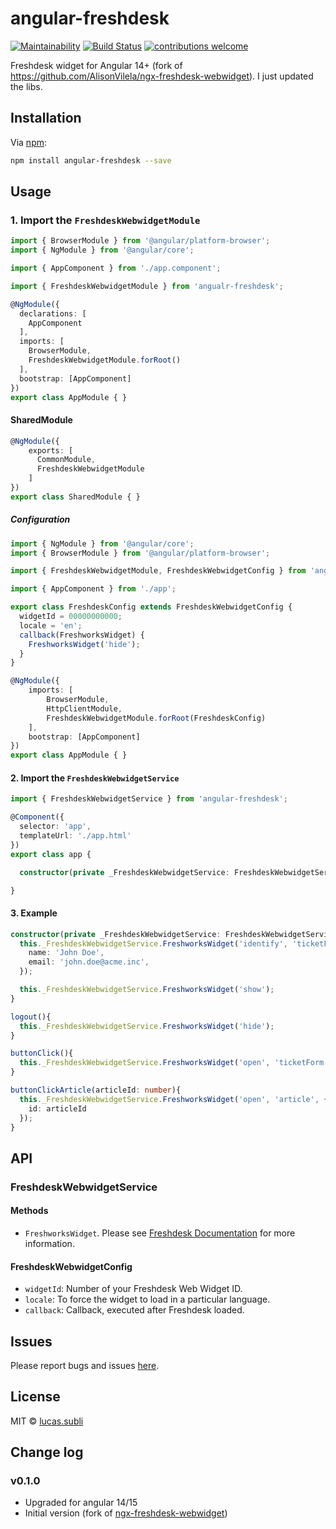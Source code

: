 # angular-freshdesk

[![Maintainability](https://api.codeclimate.com/v1/badges/75bc5877b3bf6939fe44/maintainability)](https://codeclimate.com/github/lucas-subli/angular-freshdesk/maintainability)
[![Build Status](https://travis-ci.org/lucas-subli/angular-freshdesk.svg?branch=master)](https://travis-ci.org/lucas-subli/angular-freshdesk)
[![contributions welcome](https://img.shields.io/badge/contributions-welcome-brightgreen.svg?style=flat)](https://github.com/lucas-subli/angular-freshdesk/issues)

Freshdesk widget for Angular 14+ (fork of https://github.com/AlisonVilela/ngx-freshdesk-webwidget). I just updated the libs.

## Installation

Via [npm](https://www.npmjs.com/package/angular-freshdesk):

```bash
npm install angular-freshdesk --save
```

## Usage

### 1. Import the `FreshdeskWebwidgetModule`

```ts
import { BrowserModule } from '@angular/platform-browser';
import { NgModule } from '@angular/core';

import { AppComponent } from './app.component';

import { FreshdeskWebwidgetModule } from 'angualr-freshdesk';

@NgModule({
  declarations: [
    AppComponent
  ],
  imports: [
    BrowserModule,
    FreshdeskWebwidgetModule.forRoot()
  ],
  bootstrap: [AppComponent]
})
export class AppModule { }
```

#### SharedModule

```ts
@NgModule({
    exports: [
      CommonModule,
      FreshdeskWebwidgetModule
    ]
})
export class SharedModule { }
```

##### Configuration

```ts
import { NgModule } from '@angular/core';
import { BrowserModule } from '@angular/platform-browser';

import { FreshdeskWebwidgetModule, FreshdeskWebwidgetConfig } from 'angular-freshdesk';

import { AppComponent } from './app';

export class FreshdeskConfig extends FreshdeskWebwidgetConfig {
  widgetId = 00000000000;
  locale = 'en';
  callback(FreshworksWidget) {
    FreshworksWidget('hide');
  }
}

@NgModule({
    imports: [
        BrowserModule,
        HttpClientModule,
        FreshdeskWebwidgetModule.forRoot(FreshdeskConfig)
    ],
    bootstrap: [AppComponent]
})
export class AppModule { }
```

#### 2. Import the `FreshdeskWebwidgetService`

```ts
import { FreshdeskWebwidgetService } from 'angular-freshdesk';

@Component({
  selector: 'app',
  templateUrl: './app.html'
})
export class app {

  constructor(private _FreshdeskWebwidgetService: FreshdeskWebwidgetService) { }

}
```

#### 3. Example

```ts
constructor(private _FreshdeskWebwidgetService: FreshdeskWebwidgetService) {
  this._FreshdeskWebwidgetService.FreshworksWidget('identify', 'ticketForm', {
    name: 'John Doe',
    email: 'john.doe@acme.inc',
  });

  this._FreshdeskWebwidgetService.FreshworksWidget('show');
}

logout(){
  this._FreshdeskWebwidgetService.FreshworksWidget('hide');
}
```

```ts
buttonClick(){
  this._FreshdeskWebwidgetService.FreshworksWidget('open', 'ticketForm');
}
```

```ts
buttonClickArticle(articleId: number){
  this._FreshdeskWebwidgetService.FreshworksWidget('open', 'article', {
    id: articleId
  });
}
```

## API

### FreshdeskWebwidgetService

#### Methods

- `FreshworksWidget`. Please see [Freshdesk Documentation](https://developers.freshdesk.com/widget-api) for more information.

#### FreshdeskWebwidgetConfig

- `widgetId`: Number of your Freshdesk Web Widget ID.
- `locale`: To force the widget to load in a particular language.
- `callback`: Callback, executed after Freshdesk loaded.

## Issues

Please report bugs and issues [here](https://github.com/lucas-subli/angular-freshdesk/issues).

## License

MIT © [lucas.subli](https://github.com/lucas-subli)

## Change log

### v0.1.0

- Upgraded for angular 14/15
- Initial version (fork of [ngx-freshdesk-webwidget](https://github.com/AlisonVilela/ngx-freshdesk-webwidget))
